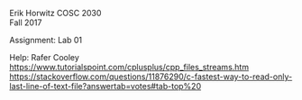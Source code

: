 Erik Horwitz
COSC 2030   
Fall 2017

Assignment: Lab 01

Help: Rafer Cooley
      https://www.tutorialspoint.com/cplusplus/cpp_files_streams.htm
      https://stackoverflow.com/questions/11876290/c-fastest-way-to-read-only-last-line-of-text-file?answertab=votes#tab-top%20
